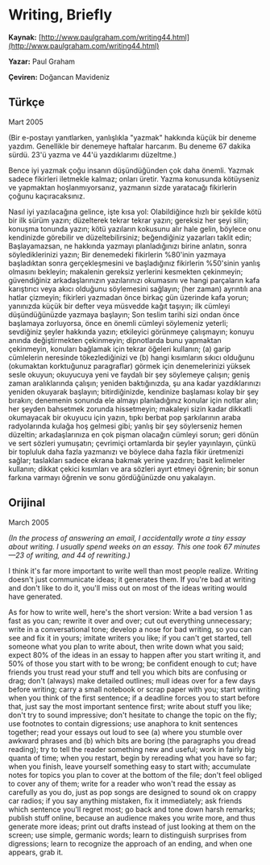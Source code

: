 
# Writing,  Briefly

**Kaynak:** [http://www.paulgraham.com/writing44.html](http://www.paulgraham.com/writing44.html)

**Yazar:** Paul Graham

**Çeviren:** Doğancan Mavideniz


## Türkçe
Mart 2005

(Bir e-postayı yanıtlarken, yanlışlıkla "yazmak" hakkında küçük bir deneme yazdım. Genellikle bir denemeye haftalar harcarım. Bu deneme 67 dakika sürdü. 23'ü yazma ve 44'ü yazdıklarımı düzeltme.)

Bence iyi yazmak çoğu insanın düşündüğünden çok daha önemli. Yazmak sadece fikirleri iletmekle kalmaz; onları üretir. Yazma konusunda kötüyseniz ve yapmaktan hoşlanmıyorsanız, yazmanın sizde yaratacağı fikirlerin çoğunu kaçıracaksınız.

Nasıl iyi yazılacağına gelince, işte kısa yol: Olabildiğince hızlı bir şekilde kötü bir ilk sürüm yazın; düzelterek tekrar tekrar yazın; gereksiz her şeyi silin; konuşma tonunda yazın; kötü yazıların kokusunu alır hale gelin, böylece onu kendinizde görebilir ve düzeltebilirsiniz; beğendiğiniz yazarları taklit edin; Başlayamazsan, ne hakkında yazmayı planladığınızı birine anlatın, sonra söylediklerinizi yazın; Bir denemedeki fikirlerin %80'inin yazmaya başladıktan sonra gerçekleşmesini ve başladığınız fikirlerin %50'sinin yanlış olmasını bekleyin; makalenin gereksiz yerlerini kesmekten çekinmeyin; güvendiğiniz arkadaşlarınızın yazılarınızı okumasını ve hangi parçaların kafa karıştırıcı veya akıcı olduğunu söylemesini sağlayın; (her zaman) ayrıntılı ana hatlar çizmeyin; fikirleri yazmadan önce birkaç gün üzerinde kafa yorun; yanınızda küçük bir defter veya müsvedde kağıt taşıyın; ilk cümleyi düşündüğünüzde yazmaya başlayın; Son teslim tarihi sizi ondan önce başlamaya zorluyorsa, önce en önemli cümleyi söylemeniz yeterli; sevdiğiniz şeyler hakkında yazın; etkileyici görünmeye çalışmayın; konuyu anında değiştirmekten çekinmeyin; dipnotlarda bunu yapmaktan çekinmeyin, konuları bağlamak için tekrar öğeleri kullanın; (a) garip cümlelerin neresinde tökezlediğinizi ve (b) hangi kısımların sıkıcı olduğunu (okumaktan korktuğunuz paragraflar) görmek için denemelerinizi yüksek sesle okuyun; okuyucuya yeni ve faydalı bir şey söylemeye çalışın; geniş zaman aralıklarında çalışın; yeniden baktığınızda, şu ana kadar yazdıklarınızı yeniden okuyarak başlayın; bitirdiğinizde, kendinize başlaması kolay bir şey bırakın; denemenin sonunda ele almayı planladığınız konular için notlar alın; her şeyden bahsetmek zorunda hissetmeyin; makaleyi sizin kadar dikkatli okumayacak bir okuyucu için yazın, tıpkı berbat pop şarkılarının araba radyolarında kulağa hoş gelmesi gibi; yanlış bir şey söylerseniz hemen düzeltin; arkadaşlarınıza en çok pişman olacağın cümleyi sorun; geri dönün ve sert sözleri yumuşatın; çevrimiçi ortamlarda bir şeyler yayınlayın, çünkü bir topluluk daha fazla yazmanızı ve böylece daha fazla fikir üretmenizi sağlar; taslakları sadece ekrana bakmak yerine yazdırın; basit kelimeler kullanın; dikkat çekici kısımları ve ara sözleri ayırt etmeyi öğrenin; bir sonun farkına varmayı öğrenin ve sonu gördüğünüzde onu yakalayın.






## Orijinal


March 2005  
  
_(In the process of answering an email, I accidentally wrote a tiny essay about writing. I usually spend weeks on an essay. This one took  67 minutes—23 of writing, and  44 of rewriting.)_  
  
I think it's far more important to write well than most people realize. Writing doesn't just communicate ideas; it generates them. If you're bad at writing and don't like to do it, you'll miss out on most of the ideas writing would have generated.  
  
As for how to write well, here's the short version: Write a bad version 1 as fast as you can; rewrite it over and over; cut out everything unnecessary; write in a conversational tone; develop a nose for bad writing, so you can see and fix it in yours; imitate writers you like; if you can't get started, tell someone what you plan to write about, then write down what you said; expect 80% of the ideas in an essay to happen after you start writing it, and 50% of those you start with to be wrong; be confident enough to cut; have friends you trust read your stuff and tell you which bits are confusing or drag; don't (always) make detailed outlines; mull ideas over for a few days before writing; carry a small notebook or scrap paper with you; start writing when you think of the first sentence; if a deadline forces you to start before that, just say the most important sentence first; write about stuff you like; don't try to sound impressive; don't hesitate to change the topic on the fly; use footnotes to contain digressions; use anaphora to knit sentences together; read your essays out loud to see (a) where you stumble over awkward phrases and (b) which bits are boring (the paragraphs you dread reading); try to tell the reader something new and useful; work in fairly big quanta of time; when you restart, begin by rereading what you have so far; when you finish, leave yourself something easy to start with; accumulate notes for topics you plan to cover at the bottom of the file; don't feel obliged to cover any of them; write for a reader who won't read the essay as carefully as you do, just as pop songs are designed to sound ok on crappy car radios; if you say anything mistaken, fix it immediately; ask friends which sentence you'll regret most; go back and tone down harsh remarks; publish stuff online, because an audience makes you write more, and thus generate more ideas; print out drafts instead of just looking at them on the screen; use simple, germanic words; learn to distinguish surprises from digressions; learn to recognize the approach of an ending, and when one appears, grab it.
